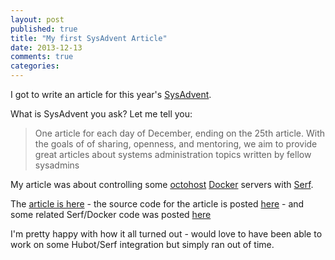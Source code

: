 ```yaml
---
layout: post
published: true
title: "My first SysAdvent Article"
date: 2013-12-13
comments: true
categories: 
---
```


I got to write an article for this year's [SysAdvent](http://sysadvent.blogspot.ca/).

What is SysAdvent you ask? Let me tell you:

>One article for each day of December, ending on the 25th article.
>With the goals of of sharing, openness, and mentoring, we aim to provide great articles about systems administration topics written by fellow sysadmins

My article was about controlling some [octohost](https://github.com/octohost/octohost) [Docker](http://www.docker.io/) servers with [Serf](http://www.serfdom.io/).

The [article is here](http://sysadvent.blogspot.ca/2013/12/day-13-controlling-cluster-of-servers.html) - the source code for the article is posted [here](https://github.com/darron/sysadvent-docker) - and some related Serf/Docker code was posted [here](https://github.com/darron/serf-docker-events)

I'm pretty happy with how it all turned out - would love to have been able to work on some Hubot/Serf integration but simply ran out of time.